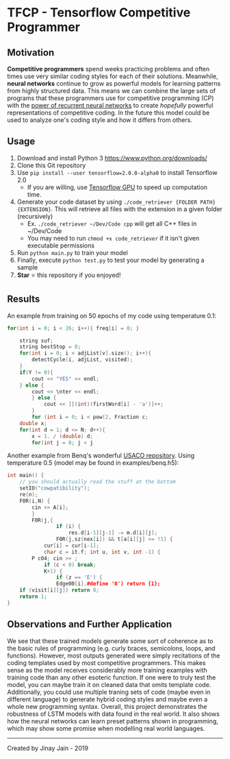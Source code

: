 # TFCP - Tensorflow Competitive Programmer

## Motivation

**Competitive programmers** spend weeks practicing problems and often times use very similar coding styles for each of their solutions. Meanwhile, **neural networks** continue to grow as powerful models for learning patterns from highly structured data. This means we can combine the large sets of programs that these programmers use for competitive programming (CP) with the [power of recurrent neural networks](https://karpathy.github.io/2015/05/21/rnn-effectiveness/) to create *hopefully* powerful representations of competitive coding. In the future this model could be used to analyze one's coding style and how it differs from others.

## Usage

1. Download and install Python 3 https://www.python.org/downloads/
2. Clone this Git repository
3. Use ``pip install --user tensorflow=2.0.0-alpha0`` to install Tensorflow 2.0
    * If you are willing, use [Tensorflow GPU](https://www.tensorflow.org/install/gpu) to speed up computation time.
4. Generate your code dataset by using ``./code_retriever {FOLDER PATH} {EXTENSION}``. This will retrieve all files with the extension in a given folder (recursively)
    * Ex. ``./code_retriever ~/Dev/Code cpp`` will get all C++ files in ~/Dev/Code
    * You may need to run ``chmod +x code_retriever`` if it isn't given executable permissions
5. Run ``python main.py`` to train your model
6. Finally, execute ``python test.py`` to test your model by generating a sample
7. **Star** :star: this repository if you enjoyed!

## Results

An example from training on 50 epochs of my code using temperature 0.1:

```cpp
for(int i = 0; i < 26; i++){ freq[i] = 0; }

    string suf;
    string bestStop = 0;
    for(int i = 0; i < adjList[v].size(); i++){
        detectCycle(i, adjList, visited);
    }
    if(Y != 0){
        cout << "YES" << endl;
    } else {
        cout << \nter << endl;
        } else {
            cout << ][(int)(firstWord[i] - 'a')]++;
        }
        for (int i = 0; i < pow(2, Fraction c;
    double x;
    for(int d = 1; d <= N; d++){
        x = 1. / (double) d;
        for(int j = 0; j < j
```

Another example from Benq's wonderful [USACO repository](https://github.com/bqi343/USACO). Using temperature 0.5 (model may be found in examples/benq.h5):

```cpp
int main() {
    // you should actually read the stuff at the bottom
    setIO("cowpatibility"); 
    re(n);
    F0R(i,N) {
        cin >> A[i];
        }
        F0R(j,{
                if (i) {
                    res.d[i-1][j-1] -= m.d[i][j];
                F0R(j,sz(nex[i]) && t[a[i][j] <= !1) {
            cur[i] = cur[i-1]; 
            char c = it.f; int u, int v, int -1) {
        P c04; cin >> ;
			if (c < 0) break;
			K+1) {
				if (z == 'E') {
				Edge00[i].#define '0') return {1};
	if (visit[i][j]) return 0;
	return 1;
}
```

## Observations and Further Application

We see that these trained models generate some sort of coherence as to the basic rules of programming (e.g. curly braces, semicolons, loops, and functions). However, most outputs generated were simply recitations of the coding templates used by most competitive programmers. This makes sense as the model receives considerably more training examples with training code than any other esoteric function. If one were to truly test the model, you can maybe train it on cleaned data that omits template code. Additionally, you could use multiple traning sets of code (maybe even in different language) to generate hybrid coding styles and maybe even a whole new programming syntax. Overall, this project demonstrates the robustness of LSTM models with data found in the real world. It also shows how the neural networks can learn preset patterns shown in programming, which may show some promise when modelling real world languages.


---

Created by Jinay Jain - 2019
